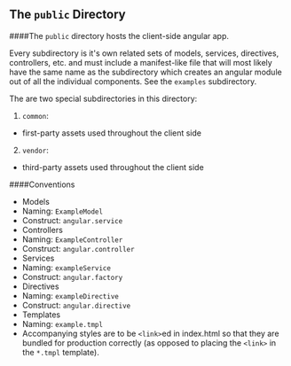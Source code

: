 ## The `public` Directory

####The `public` directory hosts the client-side angular app.

Every subdirectory is it's own related sets of models, services, directives, controllers, etc. and must include
a manifest-like file that will most likely have the same name as the subdirectory which creates an angular module
out of all the individual components. See the `examples` subdirectory.

The are two special subdirectories in this directory:

 1. `common`:
  * first-party assets used throughout the client side
 2. `vendor`:
  * third-party assets used throughout the client side

####Conventions

 * Models
  * Naming: `ExampleModel`
  * Construct: `angular.service`
 * Controllers
  * Naming: `ExampleController`
  * Construct: `angular.controller`
 * Services
  * Naming: `exampleService`
  * Construct: `angular.factory`
 * Directives
  * Naming: `exampleDirective`
  * Construct: `angular.directive`
 * Templates
  * Naming: `example.tmpl`
  * Accompanying styles are to be `<link>`ed in index.html so that they are bundled for production correctly (as
  opposed to placing the `<link>` in the `*.tmpl` template).
